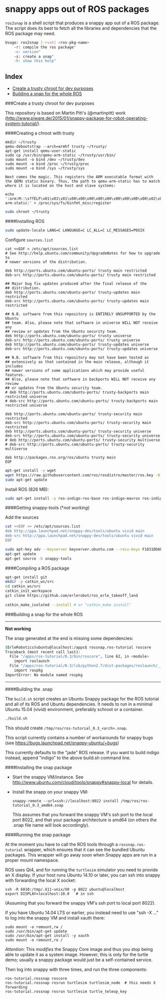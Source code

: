 snappy apps out of ROS packages
===============================

`ros2snap` is a shell script that produces a snappy app out of a ROS package. The script does its best to fetch all the libraries and dependencies that the ROS package may need.

```bash
Usage: ros2snap [-rvsh] <ros-pkg-name>
    -r: compile the ros package"
    -v: version"
    -s: create a snap"
    -h: show this help"

```


Index
------
- [Create a trusty chroot for dev purposes](https://github.com/erlerobot/ros2snap/blob/master/README.md#create-a-trusty-chroot-for-dev-purposes)
- [Building a snap for the whole ROS ](https://github.com/erlerobot/ros2snap/blob/master/README.md#building-a-snap-for-the-whole-ros)



###Create a trusty chroot for dev purposes

This repository is based on Martin Pitt's (@martinpitt) work (http://www.piware.de/2015/01/snappy-package-for-robot-operating-system-tutorial/).

####Creating a chroot with trusty

```
mkdir ~/trusty
qemu-debootstrap --arch=armhf trusty ~/trusty/
apt-get install qemu-user-static
sudo cp /usr/bin/qemu-arm-static ~/trusty/usr/bin/
sudo mount -o bind /dev ~/trusty/dev
sudo mount -o bind /proc ~/trusty/proc
sudo mount -o bind /sys ~/trusty/sys

Next comes the magic. This registers the ARM executable format with the QEMU static binary. Thus, the path to qemu-arm-static has to match where it is located on the host and slave systems:

```
```
echo ':arm:M::\x7fELF\x01\x01\x01\x00\x00\x00\x00\x00\x00\x00\x00\x00\x02\x00\x28\x00:\xff\xff\xff\xff\xff\xff\xff\x00\xff\xff\xff\xff\xff\xff\xff\xff\xfe\xff\xff\xff:/usr/bin/qemu-arm-static:' > /proc/sys/fs/binfmt_misc/register
```

```bash
sudo chroot ~/trusty
```

####Installing ROS

```bash
sudo update-locale LANG=C LANGUAGE=C LC_ALL=C LC_MESSAGES=POSIX
```

Configure `sources.list`
```
cat <<EOF > /etc/apt/sources.list
# See http://help.ubuntu.com/community/UpgradeNotes for how to upgrade to
# newer versions of the distribution.

deb http://ports.ubuntu.com/ubuntu-ports/ trusty main restricted
deb-src http://ports.ubuntu.com/ubuntu-ports/ trusty main restricted

## Major bug fix updates produced after the final release of the
## distribution.
deb http://ports.ubuntu.com/ubuntu-ports/ trusty-updates main restricted
deb-src http://ports.ubuntu.com/ubuntu-ports/ trusty-updates main restricted

## N.B. software from this repository is ENTIRELY UNSUPPORTED by the Ubuntu
## team. Also, please note that software in universe WILL NOT receive any
## review or updates from the Ubuntu security team.
deb http://ports.ubuntu.com/ubuntu-ports/ trusty universe
deb-src http://ports.ubuntu.com/ubuntu-ports/ trusty universe
deb http://ports.ubuntu.com/ubuntu-ports/ trusty-updates universe
deb-src http://ports.ubuntu.com/ubuntu-ports/ trusty-updates universe

## N.B. software from this repository may not have been tested as
## extensively as that contained in the main release, although it includes
## newer versions of some applications which may provide useful features.
## Also, please note that software in backports WILL NOT receive any review
## or updates from the Ubuntu security team.
# deb http://ports.ubuntu.com/ubuntu-ports/ trusty-backports main restricted universe
# deb-src http://ports.ubuntu.com/ubuntu-ports/ trusty-backports main restricted universe

deb http://ports.ubuntu.com/ubuntu-ports/ trusty-security main restricted
deb-src http://ports.ubuntu.com/ubuntu-ports/ trusty-security main restricted
deb http://ports.ubuntu.com/ubuntu-ports/ trusty-security universe
deb-src http://ports.ubuntu.com/ubuntu-ports/ trusty-security universe
# deb http://ports.ubuntu.com/ubuntu-ports/ trusty-security multiverse
# deb-src http://ports.ubuntu.com/ubuntu-ports/ trusty-security multiverse

deb http://packages.ros.org/ros/ubuntu trusty main
EOF
```

```bash
apt-get install -y wget
wget https://raw.githubusercontent.com/ros/rosdistro/master/ros.key -O - | sudo apt-key add -
sudo apt-get update
```

Install ROS (826 MB):
```bash
sudo apt-get install -y ros-indigo-ros-base ros-indigo-mavros ros-indigo-mavros-extras ros-indigo-serial
```

####Getting snappy-tools (**not working*)

Add the sources
```bash
cat <<EOF >> /etc/apt/sources.list
deb http://ppa.launchpad.net/snappy-dev/tools/ubuntu vivid main 
deb-src http://ppa.launchpad.net/snappy-dev/tools/ubuntu vivid main
EOF

sudo apt-key adv --keyserver keyserver.ubuntu.com --recv-keys F1831DDAFC42E99D
apt-get update
apt-get source -b snappy-tools
```

####Compiling a ROS package

```bash
apt-get install git
mkdir -p catkin_ws/src
cd catkin_ws/src
catkin_init_workspace
git clone https://github.com/erlerobot/ros_erle_takeoff_land
 
catkin_make_isolated --install # or "catkin_make install"

```



###Building a snap for the whole ROS 

----

**Not working**

The snap generated at the end is missing some dependencies:
```bash
(ErleRobotics)ubuntu@localhost:/apps$ rossnap.ros-tutorial roscore
Traceback (most recent call last):
  File "/apps/ros-tutorial/0.3/bin/roscore", line 62, in <module>
    import roslaunch
  File "/apps/ros-tutorial/0.3/lib/python2.7/dist-packages/roslaunch/__init__.py", line 48, in <module>
    import rospkg
ImportError: No module named rospkg

```

----

####Building the .snap

The ``build.sh`` script creates an Ubuntu Snappy package for the ROS tutorial
and all of its ROS and Ubuntu dependencies. It needs to run in a minimal Ubuntu
15.04 (vivid) environment, preferably schroot or a container. 

```bash
./build.sh
```

This should create `/tmp/ros/ros-tutorial_0.3_<arch>.snap`.

This script currently contains a number of workarounds for snappy bugs (see
https://bugs.launchpad.net/snappy-ubuntu/+bugs)

This currently defaults to the "jade" ROS release. If you want to build indigo
instead, append "indigo" to the above build.sh command line.

####Installing the snap package


 - Start the snappy VM/instance. See
   http://www.ubuntu.com/cloud/tools/snappy#snappy-local for details.

 - Install the snapp on your snappy VM:

       snappy-remote --url=ssh://localhost:8022 install /tmp/ros/ros-tutorial_0.3_amd64.snap

   This assumes that you forward the snappy VM's ssh port to the local port
   8022, and that your package architecture is amd64 (on others the .snap
   file name will look accordingly).


####Running the snap package

At the moment you have to call the ROS tools through a `rossnap.ros-tutorial`
wrapper, which ensures that it can see the bundled Ubuntu packages. This
wrapper will go away soon when Snappy apps are run in a proper mount namespace.

ROS uses Qt4, and for running the `turtlesim` simulator you need to provide an
X display. If your host runs Ubuntu 14.10 or later, you can ssh into snappy
with forwarding the local X socket:

    ssh -R 6010:/tmp/.X11-unix/X0 -p 8022 ubuntu@localhost
    export DISPLAY=localhost:10.0   # in ssh

(Assuming that you forward the snappy VM's ssh port to local port 8022).

If you have Ubuntu 14.04 LTS or earlier, you instead need to use "ssh -X ..."
to log into the snappy VM and install xauth there:

    sudo mount -o remount,rw /
    sudo /usr/bin/apt-get update
    sudo /usr/bin/apt-get install -y xauth
    sudo mount -o remount,ro /

*Attention*: This *modifies* the Snappy Core image and thus you stop being able
to update it as a system image. However, this is only for the turtle demo;
usually a snappy package would just be a self-contained service.

Then log into snappy with three times, and run the three components:

    ros-tutorial.rossnap roscore
    ros-tutorial.rossnap rosrun turtlesim turtlesim_node  # this needs X forwarding
    ros-tutorial.rossnap rosrun turtlesim turtle_teleop_key


